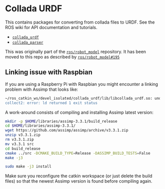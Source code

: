 # Collada URDF

This contains packages for converting from collada files to URDF.
See the ROS wiki for API documentation and tutorials.

* [`collada_urdf`](http://wiki.ros.org/collada_urdf)
* [`collada_parser`](http://wiki.ros.org/collada_parser)

This was originally part of the [`ros/robot_model`](https://github.com/ros/robot_model) repository.
It has been moved to this repo as described by [`ros/robot_model#195`](https://github.com/ros/robot_model/issues/195)

## Linking issue with Raspbian

If you are using a Raspberry Pi with Raspbian you might encounter a linking problem with Assimp that looks like:
```bash
~/ros_catkin_ws/devel_isolated/collada_urdf/lib/libcollada_urdf.so: undefined reference to `typeinfo for Assimp::IOSystem'
collect2: error: ld returned 1 exit status
```

A work-around consists of compiling and installing Assimp latest version:
```bash
mkdir -p $HOME/libraries/assimp-3.3.1/build_release
cd $HOME/libraries/assimp-3.3.1/
wget https://github.com/assimp/assimp/archive/v3.3.1.zip
unzip v3.3.1.zip
rm v3.3.1.zip
mv v3.3.1 src
cd build_release
cmake ../src -DCMAKE_BUILD_TYPE=Release -DASSIMP_BUILD_TESTS=False
make -j3

sudo make -j3 install
```

Make sure you reconfigure the catkin workspace (or just delete the build files) so that the newest Assimp version is found before compiling again.

